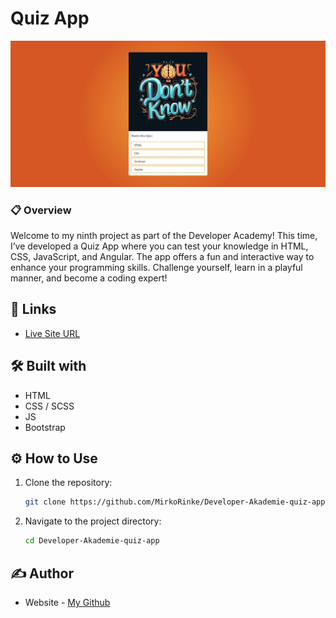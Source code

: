 #  Quiz App

![](https://raw.githubusercontent.com/MirkoRinke/Developer-Akademie-quiz-app/main/preview.jpg)


### 📋 Overview

Welcome to my ninth project as part of the Developer Academy! This time, I’ve developed a Quiz App where you can test your knowledge in HTML, CSS, JavaScript, and Angular. The app offers a fun and interactive way to enhance your programming skills. Challenge yourself, learn in a playful manner, and become a coding expert!

## 🔗 Links

- [Live Site URL](https://zippy-yeot-e510eb.netlify.app/)


## 🛠️ Built with


- HTML
- CSS / SCSS
- JS
- Bootstrap



## ⚙️ How to Use

1. Clone the repository:
   ```bash
   git clone https://github.com/MirkoRinke/Developer-Akademie-quiz-app.git
   ```

2. Navigate to the project directory:
   ```bash
   cd Developer-Akademie-quiz-app
   ```

## ✍️ Author

- Website - [My Github](https://github.com/MirkoRinke)
